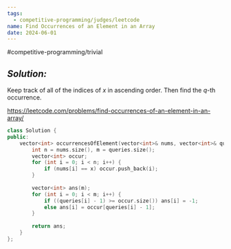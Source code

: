 ```yaml
---
tags:
  - competitive-programming/judges/leetcode
name: Find Occurrences of an Element in an Array
date: 2024-06-01
---
```

#competitive-programming/trivial 
## _Solution:_
Keep track of all of the indices of $x$ in ascending order. Then find the $q$-th occurrence.

https://leetcode.com/problems/find-occurrences-of-an-element-in-an-array/
```cpp
class Solution {
public:
    vector<int> occurrencesOfElement(vector<int>& nums, vector<int>& queries, int x) {
        int n = nums.size(), m = queries.size();
        vector<int> occur;
        for (int i = 0; i < n; i++) {
            if (nums[i] == x) occur.push_back(i);
        }
        
        vector<int> ans(m);
        for (int i = 0; i < m; i++) {
            if ((queries[i] - 1) >= occur.size()) ans[i] = -1;
            else ans[i] = occur[queries[i] - 1];
        }
        
        return ans;
    }
};
```